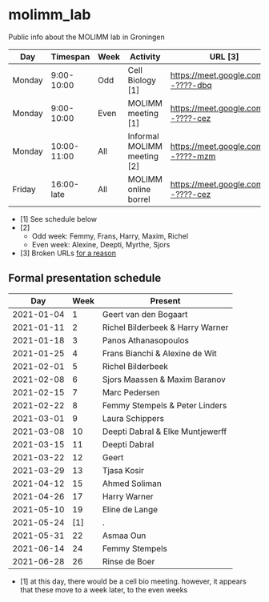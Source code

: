 # molimm_lab

Public info about the MOLIMM lab in Groningen

Day   |Timespan   |Week|Activity                                                 |URL [3]
------|-----------|----|---------------------------------------------------------|------------------------------------
Monday| 9:00-10:00|Odd |Cell Biology [1]                                         |https://meet.google.com/???-????-dbq
Monday| 9:00-10:00|Even|MOLIMM meeting [1]                                       |https://meet.google.com/???-????-cez
Monday|10:00-11:00|All |Informal MOLIMM meeting [2]                              |https://meet.google.com/???-????-mzm
Friday|16:00-late |All |MOLIMM online borrel                                     |https://meet.google.com/???-????-cez

 * [1] See schedule below
 * [2] 
    * Odd week: Femmy, Frans, Harry, Maxim, Richel
    * Even week: Alexine, Deepti, Myrthe, Sjors
 * [3] Broken URLs [for a reason](https://youtu.be/dQw4w9WgXcQ)

## Formal presentation schedule

Day       |Week|Present
----------|----|----------
2021-01-04| 1  |Geert van den Bogaart
2021-01-11| 2  |Richel Bilderbeek & Harry Warner
2021-01-18| 3  |Panos Athanasopoulos
2021-01-25| 4  |Frans Bianchi & Alexine de Wit
2021-02-01| 5  |Richel Bilderbeek
2021-02-08| 6  |Sjors Maassen & Maxim Baranov
2021-02-15| 7  |Marc Pedersen
2021-02-22| 8  |Femmy Stempels & Peter Linders
2021-03-01| 9  |Laura Schippers
2021-03-08|10  |Deepti Dabral & Elke Muntjewerff
2021-03-15|11  |Deepti Dabral
2021-03-22|12  |Geert
2021-03-29|13  |Tjasa Kosir
2021-04-12|15  |Ahmed Soliman
2021-04-26|17  |Harry Warner
2021-05-10|19  |Eline de Lange
2021-05-24|[1] |.
2021-05-31|22  |Asmaa Oun
2021-06-14|24  |Femmy Stempels
2021-06-28|26  |Rinse de Boer

 * [1] at this day, there would be a cell bio meeting.
       however, it appears that these move to a week later,
       to the even weeks


